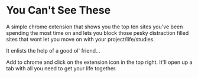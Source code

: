 # You Can't See These

A simple chrome extension that shows you the top ten sites you've been spending the most time on and lets you block those 
pesky distraction filled sites that wont let you move on with your project/life/studies. 

It enlists the help of a good ol' friend...

Add to chrome and click on the extension icon in the top right. It'll open up a tab with all you need to get your life together.
